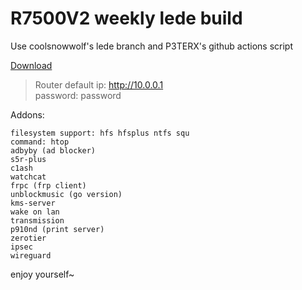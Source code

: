 # R7500V2 weekly lede build

Use coolsnowwolf's lede branch and P3TERX's github actions script

[Download](https://github.com/xiao201261/R7500v2_lede/releases)  
> Router default ip: http://10.0.0.1  
password: password


Addons:

    filesystem support: hfs hfsplus ntfs squ
    command: htop
    adbyby (ad blocker)
    s5r-plus
    c1ash
    watchcat
    frpc (frp client)
    unblockmusic (go version)
    kms-server
    wake on lan
    transmission
    p910nd (print server)
    zerotier
    ipsec
    wireguard


enjoy yourself~

